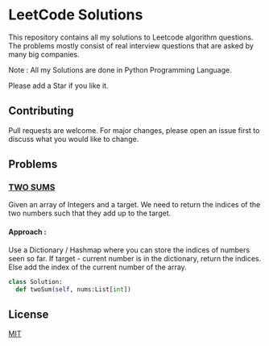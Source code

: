 # LeetCode Solutions

This repository contains all my solutions to Leetcode algorithm questions. The problems mostly consist of real interview questions that are asked by many big companies.

Note : All my Solutions are done in Python Programming Language.

Please add a Star if you like it.

## Contributing
Pull requests are welcome. For major changes, please open an issue first to discuss what you would like to change.

## Problems
### [TWO SUMS](https://bit.ly/3fohKSm)
Given an array of Integers and a target. We need to return the indices of the two numbers such that they add up to the target.
#### Approach :
Use a Dictionary / Hashmap where you can store the indices of numbers seen so far.
If target - current number is in the dictionary, return the indices.
Else add the index of the current number of the array.
```python
class Solution:
  def twoSum(self, nums:List[int])
```

## License
[MIT](https://choosealicense.com/licenses/mit/)
